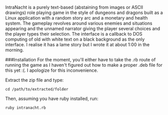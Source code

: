 IntraNacht is a purely text-based (abstaining from images or ASCII drawings) role playing game in the style of dungeons and dragons
built as a Linux application with a random story arc and a monetary and health system. The gameplay revolves around various enemies
and situations appearing and the unnamed narrator giving the player several choices and the player types their selection.
The interface is a callback to DOS computing of old with white text on a black background as the only interface. I realise it has a lame story but I wrote it at about 1:00 in the morning.

###Installation
For the moment, you'll either have to take the .rb route of running the game as I haven't figured out how to make a proper .deb file for this yet :(. I apologize for this inconvenience.

Extract the zip file and type:
```
cd /path/to/extracted/folder
```
Then, assuming you have ruby installed, run:
```
ruby intranacht.rb
```
